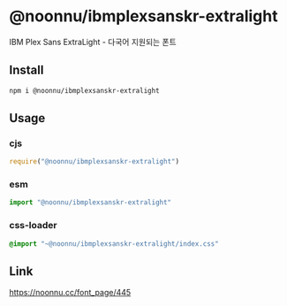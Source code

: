 # @noonnu/ibmplexsanskr-extralight
IBM Plex Sans ExtraLight - 다국어 지원되는 폰트

## Install
```sh
npm i @noonnu/ibmplexsanskr-extralight
```
## Usage
### cjs
```js
require("@noonnu/ibmplexsanskr-extralight")
```
### esm
```js
import "@noonnu/ibmplexsanskr-extralight"
```
### css-loader
```css
@import "~@noonnu/ibmplexsanskr-extralight/index.css"
```

## Link
https://noonnu.cc/font_page/445